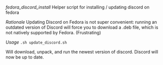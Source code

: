 *fedora_discord_install*
Helper script for installing / updating discord on fedora

*Rationale*
Updating Discord on Fedora is not super convenient: running an outdated version of Discord will force you to download a .deb file, which is not natively supported by Fedora. (Frustrating)

*Usage*
`.sh update_discord.sh`

Will download, unpack, and run the newest version of discord. Discord will now be up to date.
